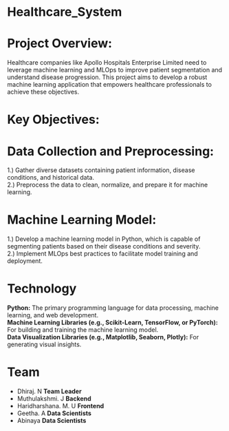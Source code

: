 # Healthcare_System
# Project Overview:
Healthcare companies like Apollo Hospitals Enterprise Limited need to leverage machine learning and MLOps to improve patient segmentation and understand disease progression. This project aims to develop a robust machine learning application that empowers healthcare professionals to achieve these objectives.
# Key Objectives:
# Data Collection and Preprocessing:
1.) Gather diverse datasets containing patient information, disease conditions, and historical data.<br/>
2.) Preprocess the data to clean, normalize, and prepare it for machine learning.
# Machine Learning Model:
1.) Develop a machine learning model in Python, which is capable of segmenting patients based on their disease conditions and severity.<br/>
2.) Implement MLOps best practices to facilitate model training and deployment.
# Technology
<b>Python:</b> The primary programming language for data processing, machine learning, and web development.<br/>
<b>Machine Learning Libraries (e.g., Scikit-Learn, TensorFlow, or PyTorch):</b> For building and training the machine learning model.<br/>
<b>Data Visualization Libraries (e.g., Matplotlib, Seaborn, Plotly):</b> For generating visual insights.<br/>

# Team
<ul>
  <li>Dhiraj. N <b>Team Leader</b></li>
  <li>Muthulakshmi. J <b>Backend</b></li>
  <li>Haridharshana. M. U <b>Frontend</b></li>
  <li>Geetha. A <b>Data Scientists</b></li>
  <li>Abinaya <b>Data Scientists</b></li>
</ul>
